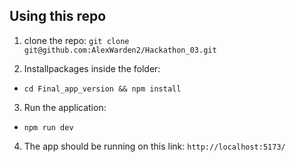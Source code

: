 ## Using this repo

1. clone the repo:
 `git clone git@github.com:AlexWarden2/Hackathon_03.git`

2. Installpackages inside the folder:
- `cd Final_app_version && npm install`

3. Run the application:
- `npm run dev`

4. The app should be running on this link: 
`http://localhost:5173/`
